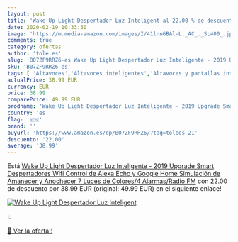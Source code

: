 ```yaml
---
layout: post
title: 'Wake Up Light Despertador Luz Inteligent al 22.00 % de descuento'
date: 2020-02-19 10:33:50
image: 'https://m.media-amazon.com/images/I/41lnn6BAl-L._AC_._SL400_.jpg'
comments: true
category: ofertas
author: 'tole.es'
slug: 'B07ZF9RRZ6-es Wake Up Light Despertador Luz Inteligente - 2019 Upgrade...'
sku: 'B07ZF9RRZ6-es'
tags: [ 'Altavoces','Altavoces inteligentes','Altavoces y pantallas inteligentes Echo','Dispositivos Amazon','Dispositivos Amazon y Accesorios','Electrónica','Equipos de audio y Hi-Fi','Pantallas inteligentes','TV, vídeo y home cinema','Televisores','alexa','google','home', ]
actualPrice: 38.99 EUR
currency: EUR
price: 38.99
comparePrice: 49.99 EUR
prodname: 'Wake Up Light Despertador Luz Inteligente - 2019 Upgrade Smart Despertadores Wifi Control de Alexa Echo y Google Home Simulación de Amanecer y Anochecer  7 Luces de Colores/4 Alarmas/Radio FM'
country: 'es'
flag: '🇪🇸'
brand: ''
buyurl: 'https://www.amazon.es/dp/B07ZF9RRZ6/?tag=tolees-21'
descuento: '22.00'
average: '38.99'
---
```


Está [Wake Up Light Despertador Luz Inteligente - 2019 Upgrade Smart Despertadores Wifi Control de Alexa Echo y Google Home Simulación de Amanecer y Anochecer  7 Luces de Colores/4 Alarmas/Radio FM](https://www.amazon.es/dp/B07ZF9RRZ6/?tag=tolees-21) con 22.00 de descuento por 38.99 EUR (original: 49.99 EUR) en el siguiente enlace!

[![Wake Up Light Despertador Luz Inteligent](https://m.media-amazon.com/images/I/41lnn6BAl-L._AC_._SL400_.jpg)](https://www.amazon.es/dp/B07ZF9RRZ6/?tag=tolees-21)

ℹ️:


[🛒 Ver la oferta!!](https://www.amazon.es/dp/B07ZF9RRZ6/?tag=tolees-21)
